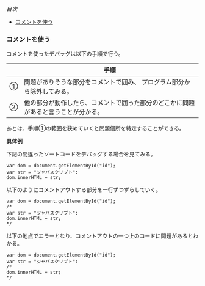 *目次*
* [コメントを使う](#コメントを使う)

### コメントを使う

コメントを使ったデバッグは以下の手順で行う。

||手順|
|-|-|
|①|問題がありそうな部分をコメントで囲み、 プログラム部分から除外してみる。|
|②|他の部分が動作したら、コメントで囲った部分のどこかに問題があると言うことが分かる。|

あとは、手順①の範囲を狭めていくと問題個所を特定することができる。

**具体例**

下記の間違ったソートコードをデバッグする場合を見てみる。

```
var dom = document.getElementById("id");
var str = "ジャバスクリプト":
dom.innerHTML = str;
```
以下のようにコメントアウトする部分を一行ずつずらしていく。
```
var dom = document.getElementById("id");
/*
var str = "ジャバスクリプト":
dom.innerHTML = str;
*/
```
以下の地点でエラーとなり、コメントアウトの一つ上のコードに問題があるとわかる。　
```
var dom = document.getElementById("id");
var str = "ジャバスクリプト":
/*
dom.innerHTML = str;
*/
```

